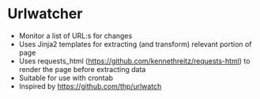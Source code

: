 # Urlwatcher

- Monitor a list of URL:s for changes
- Uses Jinja2 templates for extracting (and transform) relevant portion of page
- Uses requests_html (https://github.com/kennethreitz/requests-html) to render the page before extracting data
- Suitable for use with crontab
- Inspired by https://github.com/thp/urlwatch
